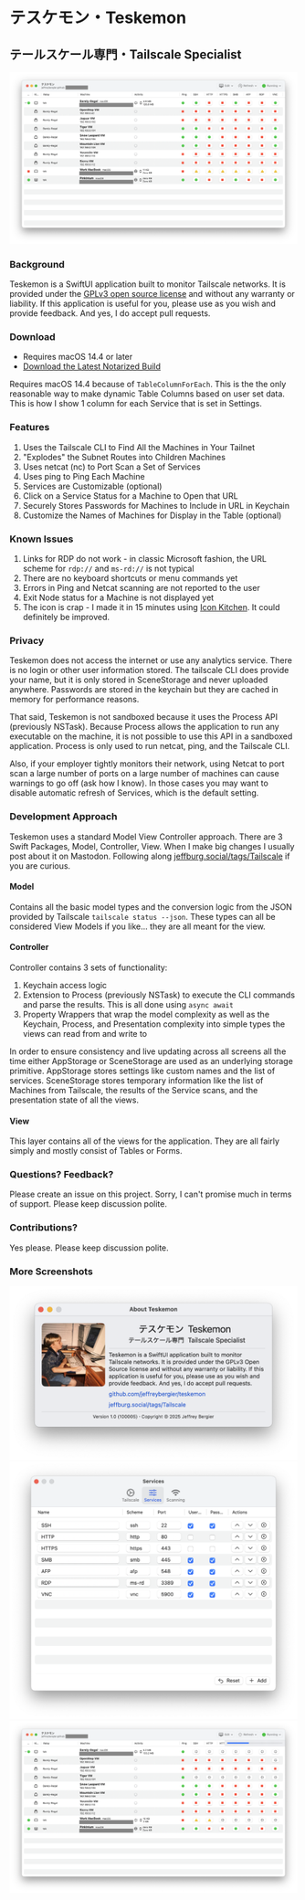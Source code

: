# テスケモン・Teskemon
## テールスケール専門・Tailscale Specialist

![Teskemon Main Screen](Builds/100005/Screenshot01.png)

### Background
Teskemon is a SwiftUI application built to monitor Tailscale networks. 
It is provided under the [GPLv3 open source license](LICENSE) and without any warranty or liability. 
If this application is useful for you, please use as you wish and provide feedback. 
And yes, I do accept pull requests.

### Download

- Requires macOS 14.4 or later
- [Download the Latest Notarized Build](Builds/Current.zip)

Requires macOS 14.4 because of `TableColumnForEach`. This is the
the only reasonable way to make dynamic Table Columns based on user set data. 
This is how I show 1 column for each Service that is set in Settings.

### Features
1. Uses the Tailscale CLI to Find All the Machines in Your Tailnet
1. "Explodes" the Subnet Routes into Children Machines
1. Uses netcat (nc) to Port Scan a Set of Services
1. Uses ping to Ping Each Machine
1. Services are Customizable (optional)
1. Click on a Service Status for a Machine to Open that URL
1. Securely Stores Passwords for Machines to Include in URL in Keychain
1. Customize the Names of Machines for Display in the Table (optional)

### Known Issues
1. Links for RDP do not work - in classic Microsoft fashion, the URL scheme for `rdp://` and `ms-rd://` is not typical
1. There are no keyboard shortcuts or menu commands yet
1. Errors in Ping and Netcat scanning are not reported to the user
1. Exit Node status for a Machine is not displayed yet
1. The icon is crap - I made it in 15 minutes using [Icon Kitchen](https://icon.kitchen). It could definitely be improved.

### Privacy
Teskemon does not access the internet or use any analytics service. There is no 
login or other user information stored. The tailscale CLI does provide your 
name, but it is only stored in SceneStorage and never uploaded anywhere. 
Passwords are stored in the keychain but they are cached in memory 
for performance reasons.

That said, Teskemon is not sandboxed because it uses the Process API 
(previously NSTask). Because Process allows the application to run any executable 
on the machine, it is not possible to use this API in a sandboxed application. 
Process is only used to run netcat, ping, and the Tailscale CLI. 

Also, if your employer tightly monitors their network, using Netcat 
to port scan a large number of ports on a large number of machines can cause 
warnings to go off (ask how I know). In those cases you may want to disable 
automatic refresh of Services, which is the default setting.

### Development Approach
Teskemon uses a standard Model View Controller approach. 
There are 3 Swift Packages, Model, Controller, View. When I make big changes 
I usually post about it on Mastodon. 
Following along [jeffburg.social/tags/Tailscale](https://jeffburg.social/tags/Tailscale) 
if you are curious.

#### Model
Contains all the basic model types and the conversion logic from the JSON
provided by Tailscale `tailscale status --json`. These types can all be
considered View Models if you like... they are all meant for the view.

#### Controller
Controller contains 3 sets of functionality:
1. Keychain access logic
1. Extension to Process (previously NSTask) to execute the CLI commands
and parse the results. This is all done using `async await`
1. Property Wrappers that wrap the model complexity as well as the Keychain, 
Process, and Presentation complexity into simple types the views can read from
and write to

In order to ensure consistency and live updating across all screens all the time 
either AppStorage or SceneStorage are used as an underlying storage primitive. 
AppStorage stores settings like custom names and the list of services. 
SceneStorage stores temporary information like the list of Machines from Tailscale,
the results of the Service scans, and the presentation state of all the views.

#### View
This layer contains all of the views for the application. They are all fairly
simply and mostly consist of Tables or Forms.

### Questions? Feedback?
Please create an issue on this project. Sorry, I can't promise much in terms 
of support. Please keep discussion polite.

### Contributions?
Yes please. Please keep discussion polite.

### More Screenshots
![Teskemon About Screen](Builds/100005/Screenshot04.png)
![Teskemon Settings Screen - Services](Builds/100005/Screenshot03.png)
![Teskemon Main Screen - Scanning](Builds/100005/Screenshot02.png)

